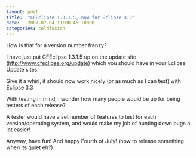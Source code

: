 ```yaml
---
layout: post
title:  "CFEclipse 1.3.1.5, now for Eclipse 3.3"
date:   2007-07-04 11:08 AM +0000
categories: coldfusion
---
```

How is that for a version number frenzy?

I have just put CFEclipse 1.3.1.5 up on the update site (http://www.cfeclipse.org/update) which you should have in your Eclipse Update sites.

Give it a whirl, it should now work nicely (or as much as I can test) with Eclipse 3.3

With testing in mind, I wonder how many people would be up for being testers of each release? 

A tester would have a set number of features to test for each version/operating system, and would make my job of hunting down bugs a lot easier!

Anyway, have fun! And happy Fourth of July! (how to release something when its quiet eh?)